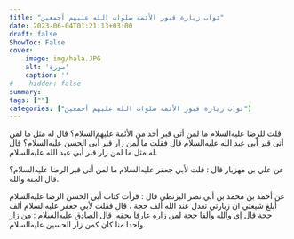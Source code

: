 ```yaml
---
title: "ثواب زيارة قبور الأئمة صلوات الله عليهم أجمعين"
date: 2023-06-04T01:21:13+03:00
draft: false
ShowToc: False
cover:
    image: img/hala.JPG
    alt: 'صورة'
    caption: ''
#    hidden: false
summary: 
tags: [""]
categories: ["ثواب زيارة قبور الأئمة صلوات الله عليهم أجمعين"]
---
```

قلت للرضا عليه‌السلام ما لمن أتى قبر
أحد من الأئمة عليهم‌السلام؟ قال له مثل ما لمن أتى قبر أبي عبد الله عليه‌السلام
قال فقلت ما لمن زار قبر أبي الحسن عليه‌السلام؟ قال له مثل ما لمن زار قبر
أبي عبد الله عليه‌السلام.

عن علي بن مهزيار قال : قلت لأبي جعفر عليه‌السلام ما لمن أتى
قبر الرضا عليه‌السلام؟ قال الجنة والله.

عن أحمد بن محمد بن أبي نصر البزنطي قال : قرأت
كتاب أبي الحسن الرضا عليه‌السلام أبلغ شيعتي ان زيارتي تعدل عند الله ألف
حجة ، قال فقلت لأبي جعفر عليه‌السلام ألف حجة قال إي والله وألفا حجة
لمن زاره عارفا بحقه. قال الصادق عليه‌السلام : من زار واحدا منا كان كمن
زار الحسين عليه‌السلام.

